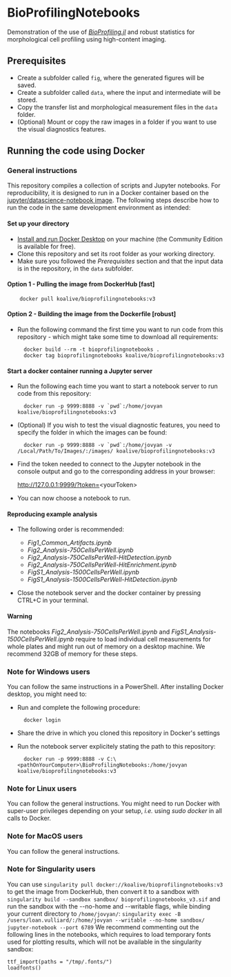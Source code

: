 # BioProfilingNotebooks

Demonstration of the use of [_BioProfiling.jl_](https://github.com/menchelab/BioProfiling.jl) and robust statistics for morphological cell profiling using high-content imaging.  

## Prerequisites 

* Create a subfolder called `fig`, where the generated figures will be saved.
* Create a subfolder called `data`, where the input and intermediate will be stored.
* Copy the transfer list and morphological measurement files in the `data` folder.
* (Optional) Mount or copy the raw images in a folder if you want to use the visual diagnostics features.

## Running the code using Docker

### General instructions

This repository compiles a collection of scripts and Jupyter notebooks. For reproducibility, it is designed to run in a Docker container based on the [jupyter/datascience-notebook image](https://hub.docker.com/r/jupyter/datascience-notebook). The following steps describe how to run the code in the same development environment as intended:

#### Set up your directory
* [Install and run Docker Desktop](https://www.docker.com/get-started) on your machine (the Community Edition is available for free).
* Clone this repository and set its root folder as your working directory.
* Make sure you followed the _Prerequisites_ section and that the input data is in the repository, in the `data` subfolder.

#### Option 1 - Pulling the image from DockerHub [fast]

		docker pull koalive/bioprofilingnotebooks:v3

#### Option 2 - Building the image from the Dockerfile [robust]
* Run the following command the first time you want to run code from this repository - which might take some time to download all requirements:

		docker build --rm -t bioprofilingnotebooks .
		docker tag bioprofilingnotebooks koalive/bioprofilingnotebooks:v3

#### Start a docker container running a Jupyter server	
* Run the following each time you want to start a notebook server to run code from this repository:

		docker run -p 9999:8888 -v `pwd`:/home/jovyan koalive/bioprofilingnotebooks:v3

* (Optional) If you wish to test the visual diagnostic features, you need to specify the folder in which the images can be found:

		docker run -p 9999:8888 -v `pwd`:/home/jovyan -v /Local/Path/To/Images/:/images/ koalive/bioprofilingnotebooks:v3

* Find the token needed to connect to the Jupyter notebook in the console output and go to the corresponding address in your browser:

	http://127.0.0.1:9999/?token=<yourToken&gt;

* You can now choose a notebook to run.

#### Reproducing example analysis

* The following order is recommended:
	* *Fig1_Common_Artifacts.ipynb*
	* *Fig2_Analysis-750CellsPerWell.ipynb*
	* *Fig2_Analysis-750CellsPerWell-HitDetection.ipynb*
	* *Fig2_Analysis-750CellsPerWell-HitEnrichment.ipynb*
	* *FigS1_Analysis-1500CellsPerWell.ipynb*
	* *FigS1_Analysis-1500CellsPerWell-HitDetection.ipynb*

* Close the notebook server and the docker container by pressing CTRL+C in your terminal.

#### Warning

The notebooks *Fig2_Analysis-750CellsPerWell.ipynb* and *FigS1_Analysis-1500CellsPerWell.ipynb* require to load individual cell measurements for whole plates and might run out of memory on a desktop machine. We recommend 32GB of memory for these steps.

### Note for Windows users

You can follow the same instructions in a PowerShell. After installing Docker desktop, you might need to:

* Run and complete the following procedure:
		
		docker login

* Share the drive in which you cloned this repository in Docker's settings
* Run the notebook server explicitely stating the path to this repository:

		docker run -p 9999:8888 -v C:\<pathOnYourComputer>\BioProfilingNotebooks:/home/jovyan koalive/bioprofilingnotebooks:v3
		
### Note for Linux users

You can follow the general instructions. You might need to run Docker with super-user privileges depending on your setup, *i.e.* using *sudo docker* in all calls to Docker.

### Note for MacOS users

You can follow the general instructions.

### Note for Singularity users

You can use `singularity pull docker://koalive/bioprofilingnotebooks:v3` to get the image from DockerHub, then convert it to a sandbox with `singularity build --sandbox sandbox/ bioprofilingnotebooks_v3.sif` and run the sandbox with the --no-home and --writable flags, while binding your current directory to `/home/jovyan/`:
```singularity exec -B /users/loan.vulliard/:/home/jovyan --writable --no-home sandbox/ jupyter-notebook --port 6789```
We recommend commenting out the following lines in the notebooks, which requires to load temporary fonts used for plotting results, which will not be available in the singularity sandbox:
```
ttf_import(paths = "/tmp/.fonts/")
loadfonts()
```
